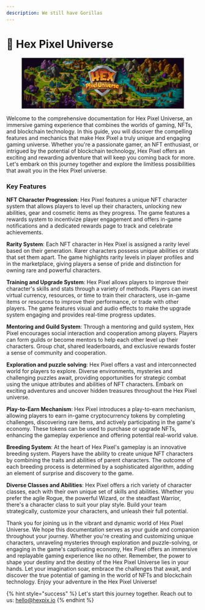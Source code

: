 ```yaml
---
description: We still have Gorillas
---
```


# 🦍 Hex Pixel Universe

<figure><img src="../../.gitbook/assets/Asset 4.png" alt=""><figcaption></figcaption></figure>

Welcome to the comprehensive documentation for Hex Pixel Universe, an immersive gaming experience that combines the worlds of gaming, NFTs, and blockchain technology. In this guide, you will discover the compelling features and mechanics that make Hex Pixel a truly unique and engaging gaming universe. Whether you're a passionate gamer, an NFT enthusiast, or intrigued by the potential of blockchain technology, Hex Pixel offers an exciting and rewarding adventure that will keep you coming back for more. Let's embark on this journey together and explore the limitless possibilities that await you in the Hex Pixel universe.

### Key Features

**NFT Character Progression**: Hex Pixel features a unique NFT character system that allows players to level up their characters, unlocking new abilities, gear and cosmetic items as they progress. The game features a rewards system to incentivize player engagement and offers in-game notifications and a dedicated rewards page to track and celebrate achievements.

**Rarity System**: Each NFT character in Hex Pixel is assigned a rarity level based on their generation. Rarer characters possess unique abilities or stats that set them apart. The game highlights rarity levels in player profiles and in the marketplace, giving players a sense of pride and distinction for owning rare and powerful characters.

**Training and Upgrade System**: Hex Pixel allows players to improve their character's skills and stats through a variety of methods. Players can invest virtual currency, resources, or time to train their characters, use in-game items or resources to improve their performance, or trade with other players. The game features visual and audio effects to make the upgrade system engaging and provides real-time progress updates.

**Mentoring and Guild System**: Through a mentoring and guild system, Hex Pixel encourages social interaction and cooperation among players. Players can form guilds or become mentors to help each other level up their characters. Group chat, shared leaderboards, and exclusive rewards foster a sense of community and cooperation.

**Exploration and puzzle solving**: Hex Pixel offers a vast and interconnected world for players to explore. Diverse environments, mysteries and challenging puzzles await, providing opportunities for strategic combat using the unique attributes and abilities of NFT characters. Embark on exciting adventures and uncover hidden treasures throughout the Hex Pixel universe.

**Play-to-Earn Mechanism**: Hex Pixel introduces a play-to-earn mechanism, allowing players to earn in-game cryptocurrency tokens by completing challenges, discovering rare items, and actively participating in the game's economy. These tokens can be used to purchase or upgrade NFTs, enhancing the gameplay experience and offering potential real-world value.

**Breeding System**: At the heart of Hex Pixel's gameplay is an innovative breeding system. Players have the ability to create unique NFT characters by combining the traits and abilities of parent characters. The outcome of each breeding process is determined by a sophisticated algorithm, adding an element of surprise and discovery to the game.

**Diverse Classes and Abilities**: Hex Pixel offers a rich variety of character classes, each with their own unique set of skills and abilities. Whether you prefer the agile Rogue, the powerful Wizard, or the steadfast Warrior, there's a character class to suit your play style. Build your team strategically, customize your characters, and unleash their full potential.

Thank you for joining us in the vibrant and dynamic world of Hex Pixel Universe. We hope this documentation serves as your guide and companion throughout your journey. Whether you're creating and customizing unique characters, unraveling mysteries through exploration and puzzle-solving, or engaging in the game's captivating economy, Hex Pixel offers an immersive and replayable gaming experience like no other. Remember, the power to shape your destiny and the destiny of the Hex Pixel Universe lies in your hands. Let your imagination soar, embrace the challenges that await, and discover the true potential of gaming in the world of NFTs and blockchain technology. Enjoy your adventure in the Hex Pixel Universe!

{% hint style="success" %}
Let's start this journey together. Reach out to us: [hello@hexpix.io](mailto:hello@hexpix.io)
{% endhint %}
